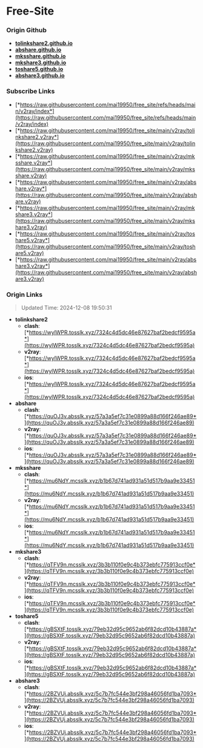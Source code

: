 # Free-Site

### Origin Github

- [**tolinkshare2.github.io**](https://github.com/tolinkshare2/tolinkshare2.github.io)
- [**abshare.github.io**](https://github.com/abshare/abshare.github.io)
- [**mksshare.github.io**](https://github.com/mksshare/mksshare.github.io)
- [**mkshare3.github.io**](https://github.com/mkshare3/mkshare3.github.io)
- [**toshare5.github.io**](https://github.com/toshare5/toshare5.github.io)
- [**abshare3.github.io**](https://github.com/abshare3/abshare3.github.io)

### Subscribe Links

- [*https://raw.githubusercontent.com/mai19950/free_site/refs/heads/main/v2ray/index*](https://raw.githubusercontent.com/mai19950/free_site/refs/heads/main/v2ray/index)
- [*https://raw.githubusercontent.com/mai19950/free_site/main/v2ray/tolinkshare2.v2ray*](https://raw.githubusercontent.com/mai19950/free_site/main/v2ray/tolinkshare2.v2ray)
- [*https://raw.githubusercontent.com/mai19950/free_site/main/v2ray/mksshare.v2ray*](https://raw.githubusercontent.com/mai19950/free_site/main/v2ray/mksshare.v2ray)
- [*https://raw.githubusercontent.com/mai19950/free_site/main/v2ray/abshare.v2ray*](https://raw.githubusercontent.com/mai19950/free_site/main/v2ray/abshare.v2ray)
- [*https://raw.githubusercontent.com/mai19950/free_site/main/v2ray/mkshare3.v2ray*](https://raw.githubusercontent.com/mai19950/free_site/main/v2ray/mkshare3.v2ray)
- [*https://raw.githubusercontent.com/mai19950/free_site/main/v2ray/toshare5.v2ray*](https://raw.githubusercontent.com/mai19950/free_site/main/v2ray/toshare5.v2ray)
- [*https://raw.githubusercontent.com/mai19950/free_site/main/v2ray/abshare3.v2ray*](https://raw.githubusercontent.com/mai19950/free_site/main/v2ray/abshare3.v2ray)

### Origin Links

> Updated Time: 2024-12-08 19:50:31

- **tolinkshare2**
  - **clash**: [*https://wylWPR.tosslk.xyz/7324c4d5dc46e87627baf2bedcf9595a*](https://wylWPR.tosslk.xyz/7324c4d5dc46e87627baf2bedcf9595a)
  - **v2ray**: [*https://wylWPR.tosslk.xyz/7324c4d5dc46e87627baf2bedcf9595a*](https://wylWPR.tosslk.xyz/7324c4d5dc46e87627baf2bedcf9595a)
  - **ios**: [*https://wylWPR.tosslk.xyz/7324c4d5dc46e87627baf2bedcf9595a*](https://wylWPR.tosslk.xyz/7324c4d5dc46e87627baf2bedcf9595a)
- **abshare**
  - **clash**: [*https://quOJ3v.absslk.xyz/57a3a5ef7c31e0899a88d166f246ae89*](https://quOJ3v.absslk.xyz/57a3a5ef7c31e0899a88d166f246ae89)
  - **v2ray**: [*https://quOJ3v.absslk.xyz/57a3a5ef7c31e0899a88d166f246ae89*](https://quOJ3v.absslk.xyz/57a3a5ef7c31e0899a88d166f246ae89)
  - **ios**: [*https://quOJ3v.absslk.xyz/57a3a5ef7c31e0899a88d166f246ae89*](https://quOJ3v.absslk.xyz/57a3a5ef7c31e0899a88d166f246ae89)
- **mksshare**
  - **clash**: [*https://mu6NdY.mcsslk.xyz/b1b67d741ad931a51d517b9aa9e33451*](https://mu6NdY.mcsslk.xyz/b1b67d741ad931a51d517b9aa9e33451)
  - **v2ray**: [*https://mu6NdY.mcsslk.xyz/b1b67d741ad931a51d517b9aa9e33451*](https://mu6NdY.mcsslk.xyz/b1b67d741ad931a51d517b9aa9e33451)
  - **ios**: [*https://mu6NdY.mcsslk.xyz/b1b67d741ad931a51d517b9aa9e33451*](https://mu6NdY.mcsslk.xyz/b1b67d741ad931a51d517b9aa9e33451)
- **mkshare3**
  - **clash**: [*https://qTFV9n.mcsslk.xyz/3b3b110f0e9c4b373ebfc775913ccf0e*](https://qTFV9n.mcsslk.xyz/3b3b110f0e9c4b373ebfc775913ccf0e)
  - **v2ray**: [*https://qTFV9n.mcsslk.xyz/3b3b110f0e9c4b373ebfc775913ccf0e*](https://qTFV9n.mcsslk.xyz/3b3b110f0e9c4b373ebfc775913ccf0e)
  - **ios**: [*https://qTFV9n.mcsslk.xyz/3b3b110f0e9c4b373ebfc775913ccf0e*](https://qTFV9n.mcsslk.xyz/3b3b110f0e9c4b373ebfc775913ccf0e)
- **toshare5**
  - **clash**: [*https://gBSXtF.tosslk.xyz/79eb32d95c9652ab6f82dcd10b43887a*](https://gBSXtF.tosslk.xyz/79eb32d95c9652ab6f82dcd10b43887a)
  - **v2ray**: [*https://gBSXtF.tosslk.xyz/79eb32d95c9652ab6f82dcd10b43887a*](https://gBSXtF.tosslk.xyz/79eb32d95c9652ab6f82dcd10b43887a)
  - **ios**: [*https://gBSXtF.tosslk.xyz/79eb32d95c9652ab6f82dcd10b43887a*](https://gBSXtF.tosslk.xyz/79eb32d95c9652ab6f82dcd10b43887a)
- **abshare3**
  - **clash**: [*https://2BZVUj.absslk.xyz/5c7b7fc544e3bf298a46056fd1ba7093*](https://2BZVUj.absslk.xyz/5c7b7fc544e3bf298a46056fd1ba7093)
  - **v2ray**: [*https://2BZVUj.absslk.xyz/5c7b7fc544e3bf298a46056fd1ba7093*](https://2BZVUj.absslk.xyz/5c7b7fc544e3bf298a46056fd1ba7093)
  - **ios**: [*https://2BZVUj.absslk.xyz/5c7b7fc544e3bf298a46056fd1ba7093*](https://2BZVUj.absslk.xyz/5c7b7fc544e3bf298a46056fd1ba7093)
